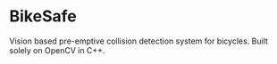 # BikeSafe
Vision based pre-emptive collision detection system for bicycles. Built solely on OpenCV in C++.
